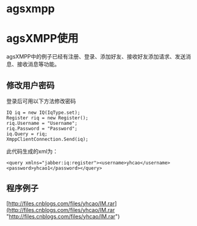 # agsxmpp

# agsXMPP使用 #

agsXMPP中的例子已经有注册、登录、添加好友、接收好友添加请求、发送消息、接收消息等功能。

## 修改用户密码 ##

登录后可用以下方法修改密码

	IQ iq = new IQ(IqType.set);
    Register riq = new Register();
    riq.Username = "Username";
    riq.Password = "Password";
    iq.Query = riq;
    XmppClientConnection.Send(iq);

此代码生成的xml为：

	<query xmlns="jabber:iq:register"><username>yhcao</username><password>yhcao1</password></query>

## 程序例子 ##

[http://files.cnblogs.com/files/yhcao/IM.rar](http://files.cnblogs.com/files/yhcao/IM.rar "http://files.cnblogs.com/files/yhcao/IM.rar")